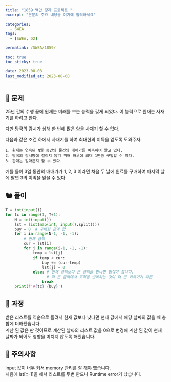 ```yaml
---
title: "1859 백만 장자 프로젝트 "
excerpt: "본문의 주요 내용을 여기에 입력하세요"

categories:
  - SWEA
tags:
  - [SWEA, D2]

permalink: /SWEA/1859/

toc: true
toc_sticky: true

date: 2023-08-08
last_modified_at: 2023-08-08
---
```


## 🐻 문제
25년 간의 수행 끝에 원재는 미래를 보는 능력을 갖게 되었다. 이 능력으로 원재는 사재기를 하려고 한다.

다만 당국의 감시가 심해 한 번에 많은 양을 사재기 할 수 없다.

다음과 같은 조건 하에서 사재기를 하여 최대한의 이득을 얻도록 도와주자.

    1. 원재는 연속된 N일 동안의 물건의 매매가를 예측하여 알고 있다.
    2. 당국의 감시망에 걸리지 않기 위해 하루에 최대 1만큼 구입할 수 있다.
    3. 판매는 얼마든지 할 수 있다.

예를 들어 3일 동안의 매매가가 1, 2, 3 이라면 처음 두 날에 원료를 구매하여 마지막 날에 팔면 3의 이익을 얻을 수 있다

## 🐿️ 풀이
```python
T = int(input())
for tc in range(1, T+1):
    N = int(input())
    lst = list(map(int, input().split()))
    buy = 0  # 구매한 금액 합
    for i in range(N-1, -1, -1):
        # 현재 금액
        cur = lst[i]
        for j in range(i-1, -1, -1):
            temp = lst[j]
            if temp < cur:
                buy += (cur-temp)
                lst[j] = 0
            else: # 현재 금액보다 큰 금액을 만나면 멈춰야 합니다. 
                  # 더 큰 금액에서 로직을 반복하는 것이 더 큰 이득이기 때문
                break 
    print(f'#{tc} {buy}')
```

## 🐰 과정
받은 리스트를 역순으로 돌려서 현재 값보다 낮다면 현재 값에서 해당 날짜의 값을 빼 총합에 더해줬습니다.  
계산 된 값은 판 것이므로 계산된 날짜의 리스트 값을 0으로 변경해 계산 된 값이 현재 날짜가 되어도 영향을 미치지 않도록 해줬습니다.  
## 🦊 주의사항
input 값이 너무 커서 memory 관리를 잘 해야 했습니다.  
처음에 lst[::-1]을 해서 리스트를 두번 만드니 Runtime error가 났습니다.  